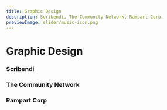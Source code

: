 ```yaml
---
title: Graphic Design
description: Scribendi, The Community Network, Rampart Corp
previewImage: slider/music-icon.png
---
```


# Graphic Design

### Scribendi

<dynamic-image filename="scribendi/scribendi.jpg" :img-height="400"></dynamic-image>

### The Community Network

<dynamic-image filename="comnet/bluebird-cafe.jpg" :img-height="400"></dynamic-image>
<dynamic-image filename="comnet/canadian-tire.png" :img-height="400"></dynamic-image>
<dynamic-image filename="comnet/furniture.png" :img-height="400"></dynamic-image>
<dynamic-image filename="comnet/sgscompuwave.jpg" :img-height="400"></dynamic-image>
<dynamic-image filename="comnet/logo.jpg" :img-height="400"></dynamic-image>

### Rampart Corp

<dynamic-image filename="rampart/canadaday.jpg" :img-height="600"></dynamic-image>

<dynamic-image filename="rampart/4july.jpg" :img-height="600"></dynamic-image>
<dynamic-image filename="rampart/fathersday.jpg" :img-height="600"></dynamic-image>
<dynamic-image filename="rampart/glock.jpg" :img-height="600"></dynamic-image>
<dynamic-image filename="rampart/ammo.jpg" :img-height="600"></dynamic-image>
<dynamic-image filename="rampart/spiritus.jpg" :img-height="600"></dynamic-image>
<dynamic-image filename="rampart/troy.jpg" :img-height="600"></dynamic-image>
<dynamic-image filename="rampart/asp.jpg" :img-height="400"></dynamic-image>
